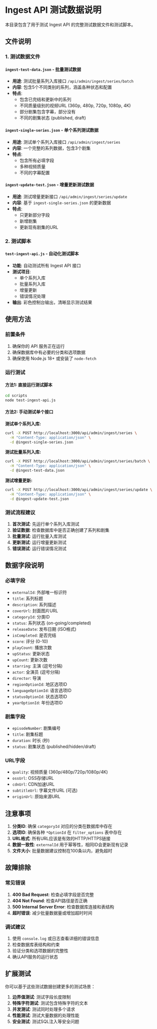 # Ingest API 测试数据说明

本目录包含了用于测试 Ingest API 的完整测试数据文件和测试脚本。

## 文件说明

### 1. 测试数据文件

#### `ingest-test-data.json` - 批量测试数据
- **用途**: 测试批量系列入库接口 `/api/admin/ingest/series/batch`
- **内容**: 包含5个不同类别的系列，涵盖各种状态和配置
- **特点**: 
  - 包含已完结和更新中的系列
  - 不同质量级别的视频URL (360p, 480p, 720p, 1080p, 4K)
  - 部分剧集包含字幕，部分没有
  - 不同的剧集状态 (published, draft)

#### `ingest-single-series.json` - 单个系列测试数据
- **用途**: 测试单个系列入库接口 `/api/admin/ingest/series`
- **内容**: 一个完整的系列数据，包含3个剧集
- **特点**: 
  - 包含所有必填字段
  - 多种视频质量
  - 不同的字幕配置

#### `ingest-update-test.json` - 增量更新测试数据
- **用途**: 测试增量更新接口 `/api/admin/ingest/series/update`
- **内容**: 基于 `ingest-single-series.json` 的更新数据
- **特点**: 
  - 只更新部分字段
  - 新增剧集
  - 更新现有剧集的URL

### 2. 测试脚本

#### `test-ingest-api.js` - 自动化测试脚本
- **功能**: 自动测试所有 Ingest API 接口
- **测试项目**:
  - 单个系列入库
  - 批量系列入库
  - 增量更新
  - 错误情况处理
- **输出**: 彩色控制台输出，清晰显示测试结果

## 使用方法

### 前置条件

1. 确保你的 API 服务正在运行
2. 确保数据库中有必要的分类和选项数据
3. 确保使用 Node.js 18+ 或安装了 `node-fetch`

### 运行测试

#### 方法1: 直接运行测试脚本
```bash
cd scripts
node test-ingest-api.js
```

#### 方法2: 手动测试单个接口

**测试单个系列入库:**
```bash
curl -X POST http://localhost:3000/api/admin/ingest/series \
  -H "Content-Type: application/json" \
  -d @ingest-single-series.json
```

**测试批量系列入库:**
```bash
curl -X POST http://localhost:3000/api/admin/ingest/series/batch \
  -H "Content-Type: application/json" \
  -d @ingest-test-data.json
```

**测试增量更新:**
```bash
curl -X POST http://localhost:3000/api/admin/ingest/series/update \
  -H "Content-Type: application/json" \
  -d @ingest-update-test.json
```

### 测试流程建议

1. **首次测试**: 先运行单个系列入库测试
2. **验证数据**: 检查数据库中是否正确创建了系列和剧集
3. **批量测试**: 运行批量入库测试
4. **更新测试**: 运行增量更新测试
5. **错误测试**: 运行错误情况测试

## 数据字段说明

### 必填字段
- `externalId`: 外部唯一标识符
- `title`: 系列标题
- `description`: 系列描述
- `coverUrl`: 封面图片URL
- `categoryId`: 分类ID
- `status`: 系列状态 (on-going/completed)
- `releaseDate`: 发布日期 (ISO格式)
- `isCompleted`: 是否完结
- `score`: 评分 (0-10)
- `playCount`: 播放次数
- `upStatus`: 更新状态
- `upCount`: 更新次数
- `starring`: 主演 (逗号分隔)
- `actor`: 全演员 (逗号分隔)
- `director`: 导演
- `regionOptionId`: 地区选项ID
- `languageOptionId`: 语言选项ID
- `statusOptionId`: 状态选项ID
- `yearOptionId`: 年份选项ID

### 剧集字段
- `episodeNumber`: 剧集编号
- `title`: 剧集标题
- `duration`: 时长 (秒)
- `status`: 剧集状态 (published/hidden/draft)

### URL字段
- `quality`: 视频质量 (360p/480p/720p/1080p/4K)
- `ossUrl`: OSS存储URL
- `cdnUrl`: CDN加速URL
- `subtitleUrl`: 字幕文件URL (可选)
- `originUrl`: 原始来源URL

## 注意事项

1. **分类ID**: 确保 `categoryId` 对应的分类在数据库中存在
2. **选项ID**: 确保各种 `*OptionId` 在 `filter_options` 表中存在
3. **URL格式**: 所有URL应该是有效的HTTP/HTTPS链接
4. **数据一致性**: `externalId` 用于幂等性，相同ID会更新现有记录
5. **文件大小**: 批量数据建议控制在100条以内，避免超时

## 故障排除

### 常见错误

1. **400 Bad Request**: 检查必填字段是否完整
2. **404 Not Found**: 检查API路径是否正确
3. **500 Internal Server Error**: 检查数据库连接和表结构
4. **超时错误**: 减少批量数据量或增加超时时间

### 调试建议

1. 使用 `console.log` 或日志查看详细的错误信息
2. 检查数据库表结构和约束
3. 验证分类和选项数据的完整性
4. 确认API服务的运行状态

## 扩展测试

你可以基于这些测试数据创建更多的测试场景：

1. **边界值测试**: 测试字段长度限制
2. **特殊字符测试**: 测试包含特殊字符的文本
3. **并发测试**: 测试同时处理多个请求
4. **性能测试**: 测试大量数据的处理性能
5. **安全测试**: 测试SQL注入等安全问题
